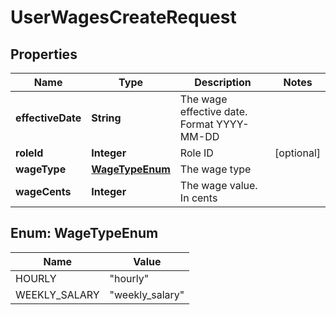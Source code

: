 

# UserWagesCreateRequest


## Properties

| Name | Type | Description | Notes |
|------------ | ------------- | ------------- | -------------|
|**effectiveDate** | **String** | The wage effective date. Format YYYY-MM-DD |  |
|**roleId** | **Integer** | Role ID |  [optional] |
|**wageType** | [**WageTypeEnum**](#WageTypeEnum) | The wage type |  |
|**wageCents** | **Integer** | The wage value. In cents |  |



## Enum: WageTypeEnum

| Name | Value |
|---- | -----|
| HOURLY | &quot;hourly&quot; |
| WEEKLY_SALARY | &quot;weekly_salary&quot; |



